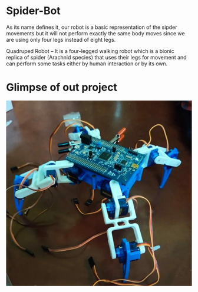# Spider-Bot

As its name defines it, our robot is a basic representation of the sipder movements but it will not perform exactly the same body moves since we are using only four legs instead of eight legs.

Quadruped Robot – It is a four-legged walking robot which is a bionic replica of spider (Arachnid species) that uses their legs for movement and can perform some tasks either by human interaction or by its own.

# Glimpse of out project

![alt text](./static/j.jpg)


